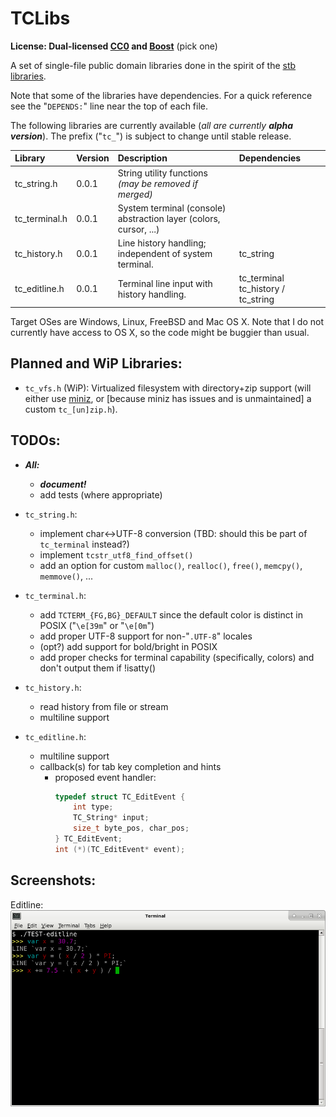 # TCLibs

**License: Dual-licensed [CC0](https://creativecommons.org/publicdomain/zero/1.0/) and [Boost](http://www.boost.org/users/license.html)** (pick one)

A set of single-file public domain libraries done in the spirit of the [stb libraries](https://github.com/nothings/stb).

Note that some of the libraries have dependencies. For a quick reference see the "`DEPENDS:`" line near the top of each file.

The following libraries are currently available (*all are currently **alpha version***). The prefix ("`tc_`") is subject to change until stable release.

| Library       | Version | Description                                                       | Dependencies                       |
|:--------------|:--------|:------------------------------------------------------------------|:-----------------------------------|
| tc_string.h   | 0.0.1   | String utility functions *(may be removed if merged)*             |                                    |
| tc_terminal.h | 0.0.1   | System terminal (console) abstraction layer (colors, cursor, ...) |                                    |
| tc_history.h  | 0.0.1   | Line history handling; independent of system terminal.            | tc_string                          |
| tc_editline.h | 0.0.1   | Terminal line input with history handling.                        | tc_terminal tc_history / tc_string |

Target OSes are Windows, Linux, FreeBSD and Mac OS X. Note that I do not currently have access to OS X, so the code might be buggier than usual.

## Planned and WiP Libraries:

- `tc_vfs.h` (WiP): Virtualized filesystem with directory+zip support (will either use [miniz](https://github.com/richgel999/miniz), or [because miniz has issues and is unmaintained] a custom `tc_[un]zip.h`).

## TODOs:

- ***All:***
    - ***document!***
    - add tests (where appropriate)

- `tc_string.h`:
    - implement char<->UTF-8 conversion (TBD: should this be part of `tc_terminal` instead?)
    - implement `tcstr_utf8_find_offset()`
    - add an option for custom `malloc()`, `realloc()`, `free()`, `memcpy()`, `memmove()`, ...
- `tc_terminal.h`:
    - add `TCTERM_{FG,BG}_DEFAULT` since the default color is distinct in POSIX ("`\e[39m`" or "`\e[0m`")
    - add proper UTF-8 support for non-"`.UTF-8`" locales
    - (opt?) add support for bold/bright in POSIX
    - add proper checks for terminal capability (specifically, colors) and don't output them if !isatty()
- `tc_history.h`:
    - read history from file or stream
    - multiline support
- `tc_editline.h`:
    - multiline support
    - callback(s) for tab key completion and hints
		- proposed event handler:
          ```c
          typedef struct TC_EditEvent {
              int type;
              TC_String* input;
              size_t byte_pos, char_pos;
          } TC_EditEvent;
          int (*)(TC_EditEvent* event);
          ```

## Screenshots:

Editline:\
![editline](screenshots/editline.png)
